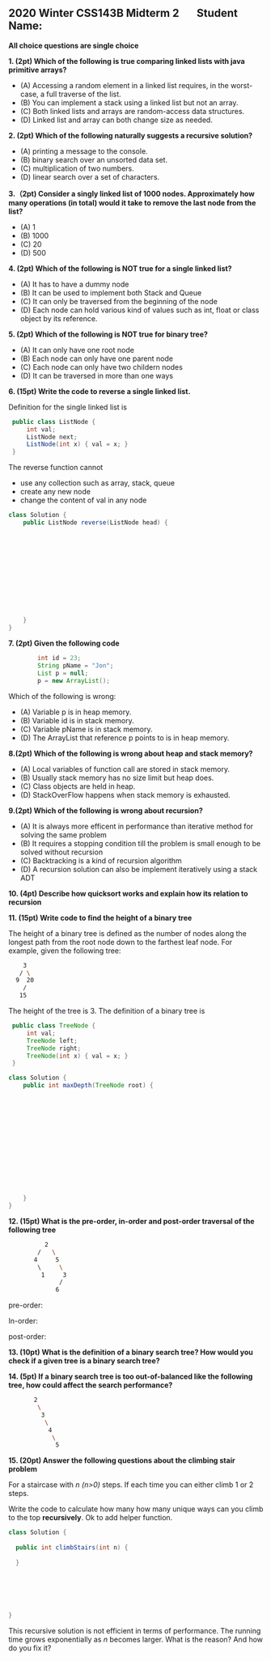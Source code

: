 

## 2020 Winter CSS143B Midterm 2 &nbsp; &nbsp; &nbsp; Student Name:

**All choice questions are single choice**

**1. (2pt) Which of the following is true comparing linked lists with java primitive arrays?**

- (A) Accessing a random element in a linked list requires, in the worst-case, a full traverse of the list.
- (B) You can implement a stack using a linked list but not an array.
- (C) Both linked lists and arrays are random-access data structures.
- (D) Linked list and array can both change size as needed.

**2. (2pt) Which of the following naturally suggests a recursive solution?**

- (A) printing a message to the console.
- (B) binary search over an unsorted data set.
- (C) multiplication of two numbers.
- (D) linear search over a set of characters.

**3.（2pt) Consider a singly linked list of 1000 nodes. Approximately how many operations (in total) would it take to remove the last node from the list?**

- (A) 1
- (B) 1000
- (C) 20
- (D) 500

**4. (2pt) Which of the following is NOT true for a single linked list?**

- (A) It has to have a dummy node
- (B) It can be used to implement both Stack and Queue
- (C) It can only be traversed from the beginning of the node
- (D) Each node can hold various kind of values such as int, float or class object by its reference.

**5. (2pt) Which of the following is NOT true for binary tree?**

- (A) It can only have one root node
- (B) Each node can only have one parent node
- (C) Each node can only have two childern nodes
- (D) It can be traversed in more than one ways

**6. (15pt) Write the code to reverse a single linked list.** 

Definition for the single linked list is

```java
 public class ListNode {
     int val;
     ListNode next;
     ListNode(int x) { val = x; }
 }
```

The reverse function cannot 

- use any collection such as array, stack, queue
- create any new node
- change the content of val in any node

```java
class Solution {
    public ListNode reverse(ListNode head) {
        
      
      
      
      
      
      
      
      
      
      
      
    }
}
```

**7. (2pt) Given the following code**

```java
        int id = 23;
        String pName = "Jon";
        List p = null;
        p = new ArrayList();
```

Which of the following is wrong:

- (A) Variable p is in heap memory.
- (B) Variable id is in stack memory.
- (C) Variable pName is in stack memory.
- (D) The ArrayList that reference p points to is in heap memory.

**8.(2pt) Which of the following is wrong about heap and stack memory?**

- (A) Local variables of function call are stored in stack memory.
- (B) Usually stack memory has no size limit but heap does.
- (C) Class objects are held in heap.
- (D) StackOverFlow happens when stack memory is exhausted.

**9.(2pt) Which of the following is wrong about recursion?**

- (A) It is always more efficent in performance than iterative method for solving the same problem
- (B) It requires a stopping condition till the problem is small enough to be solved without recursion
- (C) Backtracking is a kind of recursion algorithm
- (D) A recursion solution can also be implement iteratively using a stack ADT

**10. (4pt) Describe how quicksort works and explain how its relation to recursion**









**11. (15pt) Write code to find the height of a binary tree**

The height of a binary tree is defined as the number of nodes along the longest path from the root node down to the farthest leaf node. For example, given the following tree:

```bash
    3
   / \
  9  20
    / 
   15   
```

The height of the tree is 3. The definition of a binary tree is

```java
 public class TreeNode {
     int val;
     TreeNode left;
     TreeNode right;
     TreeNode(int x) { val = x; }
 }
```

```java
class Solution {
    public int maxDepth(TreeNode root) {
      
      
      
      
      
      
      
      
      
      
      
      
      
        
    }
}
```

**12. (15pt) What is the pre-order, in-order and post-order traversal of the following tree**

```bash
          2
        /   \
       4     5
        \     \
         1     3
              /
             6
```

pre-order:



In-order:



post-order:



**13. (10pt) What is the definition of a binary search tree? How would you check if a given tree is a binary search tree?**





**14. (5pt) If a binary search tree is too out-of-balanced like the following tree, how could affect the search performance?**

```bash
       2
        \
         3
          \
           4
            \
             5
```











**15. (20pt) Answer the following questions about the climbing stair problem**

For a staircase with  *n (n>0)* steps. If each time you can either climb 1 or 2 steps. 

Write the code to calculate how many how many unique ways can you climb to the top **recursively**. Ok to add helper function.

```java
class Solution {
  
  public int climbStairs(int n) {
        
  }
  
  
  
  
  
  
}
```

This recursive solution is not efficient in terms of performance. The running time grows exponentially as *n* becomes larger. What is the reason? And how do you fix it?











